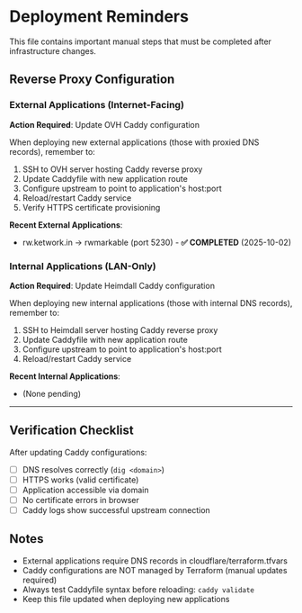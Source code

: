 # Deployment Reminders

This file contains important manual steps that must be completed after infrastructure changes.

## Reverse Proxy Configuration

### External Applications (Internet-Facing)

**Action Required**: Update OVH Caddy configuration

When deploying new external applications (those with proxied DNS records), remember to:
1. SSH to OVH server hosting Caddy reverse proxy
2. Update Caddyfile with new application route
3. Configure upstream to point to application's host:port
4. Reload/restart Caddy service
5. Verify HTTPS certificate provisioning

**Recent External Applications**:
- rw.ketwork.in → rwmarkable (port 5230) - **✅ COMPLETED** (2025-10-02)

### Internal Applications (LAN-Only)

**Action Required**: Update Heimdall Caddy configuration

When deploying new internal applications (those with internal DNS records), remember to:
1. SSH to Heimdall server hosting Caddy reverse proxy
2. Update Caddyfile with new application route
3. Configure upstream to point to application's host:port
4. Reload/restart Caddy service

**Recent Internal Applications**:
- (None pending)

---

## Verification Checklist

After updating Caddy configurations:
- [ ] DNS resolves correctly (`dig <domain>`)
- [ ] HTTPS works (valid certificate)
- [ ] Application accessible via domain
- [ ] No certificate errors in browser
- [ ] Caddy logs show successful upstream connection

## Notes

- External applications require DNS records in cloudflare/terraform.tfvars
- Caddy configurations are NOT managed by Terraform (manual updates required)
- Always test Caddyfile syntax before reloading: `caddy validate`
- Keep this file updated when deploying new applications
